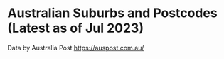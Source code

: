 # Australian Suburbs and Postcodes (Latest as of Jul 2023)
Data by Australia Post https://auspost.com.au/
